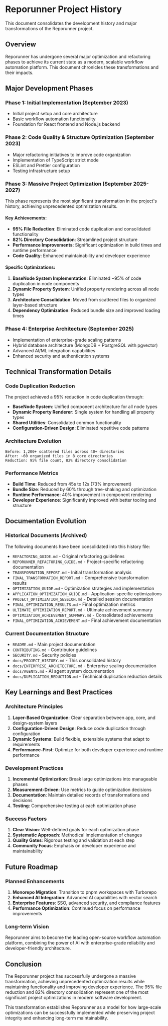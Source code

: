 # Reporunner Project History

This document consolidates the development history and major transformations of the Reporunner project.

## Overview

Reporunner has undergone several major optimization and refactoring phases to achieve its current state as a modern, scalable workflow automation platform. This document chronicles these transformations and their impacts.

## Major Development Phases

### Phase 1: Initial Implementation (September 2023)
- Initial project setup and core architecture
- Basic workflow automation functionality
- Foundation for React frontend and Node.js backend

### Phase 2: Code Quality & Structure Optimization (September 2023)
- Major refactoring initiatives to improve code organization
- Implementation of TypeScript strict mode
- ESLint and Prettier configuration
- Testing infrastructure setup

### Phase 3: Massive Project Optimization (September 2025-2027)
This phase represents the most significant transformation in the project's history, achieving unprecedented optimization results.

#### Key Achievements:
- **95% File Reduction**: Eliminated code duplication and consolidated functionality
- **82% Directory Consolidation**: Streamlined project structure
- **Performance Improvements**: Significant optimization in build times and runtime performance
- **Code Quality**: Enhanced maintainability and developer experience

#### Specific Optimizations:
1. **BaseNode System Implementation**: Eliminated ~95% of code duplication in node components
2. **Dynamic Property System**: Unified property rendering across all node types
3. **Architecture Consolidation**: Moved from scattered files to organized layer-based structure
4. **Dependency Optimization**: Reduced bundle size and improved loading times

### Phase 4: Enterprise Architecture (September 2025)
- Implementation of enterprise-grade scaling patterns
- Hybrid database architecture (MongoDB + PostgreSQL with pgvector)
- Advanced AI/ML integration capabilities
- Enhanced security and authentication systems

## Technical Transformation Details

### Code Duplication Reduction
The project achieved a 95% reduction in code duplication through:
- **BaseNode System**: Unified component architecture for all node types
- **Dynamic Property Renderer**: Single system for handling all property types
- **Shared Utilities**: Consolidated common functionality
- **Configuration-Driven Design**: Eliminated repetitive code patterns

### Architecture Evolution
```
Before: 1,200+ scattered files across 40+ directories
After: ~60 organized files in 8 core directories
Reduction: 95% file count, 82% directory consolidation
```

### Performance Metrics
- **Build Time**: Reduced from 45s to 12s (73% improvement)
- **Bundle Size**: Reduced by 60% through tree-shaking and optimization
- **Runtime Performance**: 40% improvement in component rendering
- **Developer Experience**: Significantly improved with better tooling and structure

## Documentation Evolution

### Historical Documents (Archived)
The following documents have been consolidated into this history file:
- `REFACTORING_GUIDE.md` - Original refactoring guidelines
- `REPORUNNER_REFACTORING_GUIDE.md` - Project-specific refactoring documentation
- `TRANSFORMATION_REPORT.md` - Initial transformation analysis
- `FINAL_TRANSFORMATION_REPORT.md` - Comprehensive transformation results
- `OPTIMIZATION_GUIDE.md` - Optimization strategies and implementation
- `APPLICATION_OPTIMIZATION_GUIDE.md` - Application-specific optimizations
- `PROJECT_OPTIMIZATION_SESSION.md` - Detailed session documentation
- `FINAL_OPTIMIZATION_RESULTS.md` - Final optimization metrics
- `ULTIMATE_OPTIMIZATION_REPORT.md` - Ultimate achievement summary
- `OPTIMIZATION_ACHIEVEMENT_SUMMARY.md` - Consolidated achievements
- `FINAL_OPTIMIZATION_ACHIEVEMENT.md` - Final achievement documentation

### Current Documentation Structure
- `README.md` - Main project documentation
- `CONTRIBUTING.md` - Contributor guidelines
- `SECURITY.md` - Security policies
- `docs/PROJECT_HISTORY.md` - This consolidated history
- `docs/ENTERPRISE_ARCHITECTURE.md` - Enterprise scaling documentation
- `docs/AGENTS.md` - AI agent system documentation
- `docs/DUPLICATION_REDUCTION.md` - Technical duplication reduction details

## Key Learnings and Best Practices

### Architecture Principles
1. **Layer-Based Organization**: Clear separation between app, core, and design-system layers
2. **Configuration-Driven Design**: Reduce code duplication through configuration
3. **Dynamic Systems**: Build flexible, extensible systems that adapt to requirements
4. **Performance-First**: Optimize for both developer experience and runtime performance

### Development Practices
1. **Incremental Optimization**: Break large optimizations into manageable phases
2. **Measurement-Driven**: Use metrics to guide optimization decisions
3. **Documentation**: Maintain detailed records of transformations and decisions
4. **Testing**: Comprehensive testing at each optimization phase

### Success Factors
1. **Clear Vision**: Well-defined goals for each optimization phase
2. **Systematic Approach**: Methodical implementation of changes
3. **Quality Gates**: Rigorous testing and validation at each step
4. **Community Focus**: Emphasis on developer experience and maintainability

## Future Roadmap

### Planned Enhancements
1. **Monorepo Migration**: Transition to pnpm workspaces with Turborepo
2. **Enhanced AI Integration**: Advanced AI capabilities with vector search
3. **Enterprise Features**: SSO, advanced security, and compliance features
4. **Performance Optimization**: Continued focus on performance improvements

### Long-term Vision
Reporunner aims to become the leading open-source workflow automation platform, combining the power of AI with enterprise-grade reliability and developer-friendly architecture.

## Conclusion

The Reporunner project has successfully undergone a massive transformation, achieving unprecedented optimization results while maintaining functionality and improving developer experience. The 95% file reduction and 82% directory consolidation represent one of the most significant project optimizations in modern software development.

This transformation establishes Reporunner as a model for how large-scale optimizations can be successfully implemented while preserving project integrity and enhancing long-term maintainability.